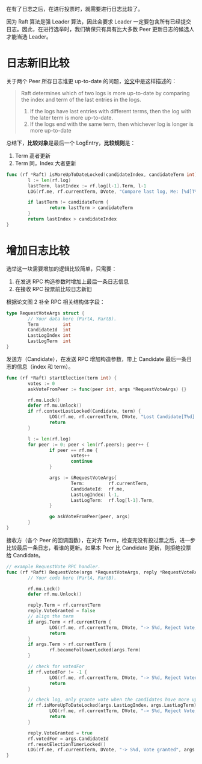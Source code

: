 在有了日志之后，在进行投票时，就需要进行日志比较了。

因为 Raft 算法是强 Leader 算法，因此会要求 Leader 一定要包含所有已经提交日志。因此，在进行选举时，我们确保只有具有比大多数 Peer 更新日志的候选人才能当选 Leader。

# 日志新旧比较

关于两个 Peer 所存日志谁更 up-to-date 的问题，[论文](https://raft.github.io/raft.pdf)中是这样描述的：

> Raft determines which of two logs is more up-to-date by comparing the index and term of the last entries in the logs.
>
> 1. If the logs have last entries with different terms, then the log with the later term is more up-to-date. 
> 2. If the logs end with the same term, then whichever log is longer is more up-to-date

总结下，**比较对象**是最后一个 LogEntry，**比较规则**是：

1. Term 高者更新
2. Term 同，Index 大者更新

```Go
func (rf *Raft) isMoreUpToDateLocked(candidateIndex, candidateTerm int) bool {
        l := len(rf.log)
        lastTerm, lastIndex := rf.log[l-1].Term, l-1
        LOG(rf.me, rf.currentTerm, DVote, "Compare last log, Me: [%d]T%d, Candidate: [%d]T%d", lastIndex, lastTerm, candidateIndex, candidateTerm)

        if lastTerm != candidateTerm {
                return lastTerm > candidateTerm
        }
        return lastIndex > candidateIndex
}
```

# 增加日志比较

选举这一块需要增加的逻辑比较简单，只需要：

1. 在发送 RPC 构造参数时增加上最后一条日志信息
2. 在接收 RPC 投票前比较日志新旧

根据论文图 2 补全 RPC 相关结构体字段：

```Go
type RequestVoteArgs struct {
        // Your data here (PartA, PartB).
        Term         int
        CandidateId  int
        LastLogIndex int
        LastLogTerm  int
}
```

发送方（Candidate），在发送 RPC 增加构造参数，带上 Candidate 最后一条日志的信息（index 和 term）。

```Go
func (rf *Raft) startElection(term int) {
        votes := 0
        askVoteFromPeer := func(peer int, args *RequestVoteArgs) {}

        rf.mu.Lock()
        defer rf.mu.Unlock()
        if rf.contextLostLocked(Candidate, term) {
                LOG(rf.me, rf.currentTerm, DVote, "Lost Candidate[T%d] to %s[T%d], abort RequestVote", rf.role, term, rf.currentTerm)
                return
        }

        l := len(rf.log)
        for peer := 0; peer < len(rf.peers); peer++ {
                if peer == rf.me {
                        votes++
                        continue
                }

                args := &RequestVoteArgs{
                        Term:         rf.currentTerm,
                        CandidateId:  rf.me,
                        LastLogIndex: l-1,
                        LastLogTerm:  rf.log[l-1].Term,
                }

                go askVoteFromPeer(peer, args)
        }
}
```

接收方（各个 Peer 的回调函数），在对齐 Term，检查完没有投过票之后，进一步比较最后一条日志，看谁的更新。如果本 Peer 比 Candidate 更新，则拒绝投票给 Candidate。

```Go
// example RequestVote RPC handler.
func (rf *Raft) RequestVote(args *RequestVoteArgs, reply *RequestVoteReply) {
        // Your code here (PartA, PartB).

        rf.mu.Lock()
        defer rf.mu.Unlock()

        reply.Term = rf.currentTerm
        reply.VoteGranted = false
        // align the term
        if args.Term < rf.currentTerm {
                LOG(rf.me, rf.currentTerm, DVote, "-> S%d, Reject Vote, Higher term, T%d>T%d", args.CandidateId, rf.currentTerm, args.Term)
                return
        }
        if args.Term > rf.currentTerm {
                rf.becomeFollowerLocked(args.Term)
        }

        // check for votedFor
        if rf.votedFor != -1 {
                LOG(rf.me, rf.currentTerm, DVote, "-> S%d, Reject Voted, Already voted to S%d", args.CandidateId, rf.votedFor)
                return
        }

        // check log, only grante vote when the candidates have more up-to-date log
        if rf.isMoreUpToDateLocked(args.LastLogIndex，args.LastLogTerm) {
                LOG(rf.me, rf.currentTerm, DVote, "-> S%d, Reject Vote, S%d's log less up-to-date", args.CandidateId)
                return
        }

        reply.VoteGranted = true
        rf.votedFor = args.CandidateId
        rf.resetElectionTimerLocked()
        LOG(rf.me, rf.currentTerm, DVote, "-> S%d, Vote granted", args.CandidateId)
}
```